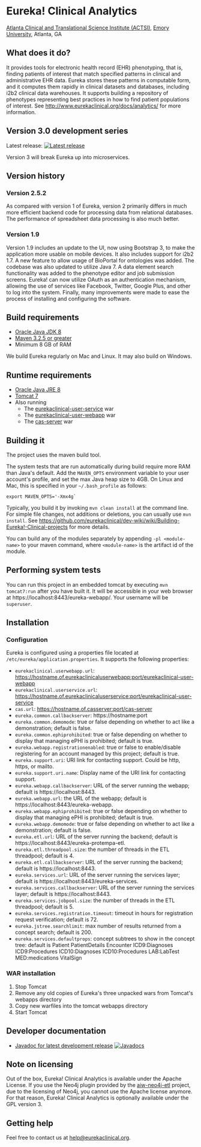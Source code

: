 # Eureka! Clinical Analytics
[Atlanta Clinical and Translational Science Institute (ACTSI)](http://www.actsi.org), [Emory University](http://www.emory.edu), Atlanta, GA

## What does it do?
It provides tools for electronic health record (EHR) phenotyping, that is, finding patients of interest that match specified patterns in clinical and administrative EHR data. Eureka stores these patterns in computable form, and it computes them rapidly in clinical datasets and databases, including i2b2 clinical data warehouses. It supports building a repository of phenotypes representing best practices in how to find patient populations of interest. See http://www.eurekaclinical.org/docs/analytics/ for more information.

## Version 3.0 development series
Latest release: [![Latest release](https://maven-badges.herokuapp.com/maven-central/org.eurekaclinical/eureka/badge.svg)](https://maven-badges.herokuapp.com/maven-central/org.eurekaclinical/eureka)

Version 3 will break Eureka up into microservices.

## Version history
### Version 2.5.2
As compared with version 1 of Eureka, version 2 primarily differs in much more efficient backend code for processing data from relational databases. The performance of spreadsheet data processing is also much better.

### Version 1.9
Version 1.9 includes an update to the UI, now using Bootstrap 3, 
to make the application more usable on mobile devices.  It also 
includes support for i2b2 1.7.  A new feature to allow usage of 
BioPortal for ontologies was added.  The codebase was also updated 
to utilize Java 7.  A data element search functionality was 
added to the phenotype editor and job submission screens.  Eureka! 
can now utilize OAuth as an authentication mechanism, allowing 
the use of services like Facebook, Twitter, Google Plus, and other 
to log into the system.  Finally, many improvements were made 
to ease the process of installing and configuring the software.

## Build requirements
* [Oracle Java JDK 8](http://www.oracle.com/technetwork/java/javase/overview/index.html)
* [Maven 3.2.5 or greater](https://maven.apache.org)
* Minimum 8 GB of RAM

We build Eureka regularly on Mac and Linux. It may also build on Windows.

## Runtime requirements
* [Oracle Java JRE 8](http://www.oracle.com/technetwork/java/javase/overview/index.html)
* [Tomcat 7](https://tomcat.apache.org)
* Also running
  * The [eurekaclinical-user-service](https://github.com/eurekaclinical/eurekaclinical-user-service) war
  * The [eurekaclinical-user-webapp](https://github.com/eurekaclinical/eurekaclinical-user-webapp) war
  * The [cas-server](https://github.com/eurekaclinical/cas) war

## Building it
The project uses the maven build tool. 

The system tests that are run automatically during build require more RAM than Java's default. Add the `MAVEN_OPTS` environment variable to your user account's profile, and set the max Java heap size to 4GB. On Linux and Mac, this is specified in your `~/.bash_profile` as follows:
```
export MAVEN_OPTS='-Xmx4g`
```

Typically, you build it by invoking `mvn clean install` at the command line. For simple file changes, not additions or deletions, you can usually use `mvn install`. See https://github.com/eurekaclinical/dev-wiki/wiki/Building-Eureka!-Clinical-projects for more details.

You can build any of the modules separately by appending `-pl <module-name>` to your maven command, where `<module-name>` is the artifact id of the module.

## Performing system tests
You can run this project in an embedded tomcat by executing `mvn tomcat7:run` after you have built it. It will be accessible in your web browser at https://localhost:8443/eureka-webapp/. Your username will be `superuser`.

## Installation
### Configuration
Eureka is configured using a properties file located at `/etc/eureka/application.properties`. It supports the following properties:
* `eurekaclinical.userwebapp.url`: https://hostname.of.eurekaclinicaluserwebapp:port/eurekaclinical-user-webapp
* `eurekaclinical.userservice.url`: https://hostname.of.eurekaclinicaluserservice:port/eurekaclinical-user-service
* `cas.url`: https://hostname.of.casserver:port/cas-server
* `eureka.common.callbackserver`: https://hostname:port
* `eureka.common.demomode`: true or false depending on whether to act like a demonstration; default is false.
* `eureka.common.ephiprohibited`: true or false depending on whether to display that managing ePHI is prohibited; default is true.
* `eureka.webapp.registrationenabled`: true or false to enable/disable registering for an account managed by this project; default is true.
* `eureka.support.uri`: URI link for contacting support. Could be http, https, or mailto.
* `eureka.support.uri.name`: Display name of the URI link for contacting support.
* `eureka.webapp.callbackserver`: URL of the server running the webapp; default is https://localhost:8443.
* `eureka.webapp.url`: the URL of the webapp; default is https://localhost:8443/eureka-webapp.
* `eureka.webapp.ephiprohibited`: true or false depending on whether to display that managing ePHI is prohibited; default is true.
* `eureka.webapp.demomode`: true or false depending on whether to act like a demonstration; default is false.
* `eureka.etl.url`: URL of the server running the backend; default is https://localhost:8443/eureka-protempa-etl.
* `eureka.etl.threadpool.size`: the number of threads in the ETL threadpool; default is 4.
* `eureka.etl.callbackserver`: URL of the server running the backend; default is https://localhost:8443.
* `eureka.services.url`: URL of the server running the services layer; default is https://localhost:8443/eureka-services.
* `eureka.services.callbackserver`: URL of the server running the services layer; default is https://localhost:8443.
* `eureka.services.jobpool.size`: the number of threads in the ETL threadpool; default is 5.
* `eureka.services.registration.timeout`: timeout in hours for registration request verification; default is 72.
* `eureka.jstree.searchlimit`: max number of results returned from a concept search; default is 200.
* `eureka.services.defaultprops`: concept subtrees to show in the concept tree: default is Patient PatientDetails Encounter  ICD9:Diagnoses ICD9:Procedures ICD10:Diagnoses ICD10:Procedures LAB:LabTest MED:medications VitalSign

### WAR installation
1) Stop Tomcat
2) Remove any old copies of Eureka's three unpacked wars from Tomcat's webapps directory
3) Copy new warfiles into the tomcat webapps directory
4) Start Tomcat

## Developer documentation
* [Javadoc for latest development release](http://javadoc.io/doc/org.eurekaclinical/eureka-webapp) [![Javadocs](http://javadoc.io/badge/org.eurekaclinical/eureka-webapp.svg)](http://javadoc.io/doc/org.eurekaclinical/eureka-webapp)

## Note on licensing
Out of the box, Eureka! Clinical Analytics is available under the Apache License. If you use the Neo4j plugin provided by the [aiw-neo4j-etl](https://github.com/eurekaclinical/aiw-neo4j-etl) project, due to the licensing of Neo4j, you cannot use the Apache license anymore. For that reason, Eureka! Clinical Analytics is optionally available under the GPL version 3.

## Getting help
Feel free to contact us at help@eurekaclinical.org.
